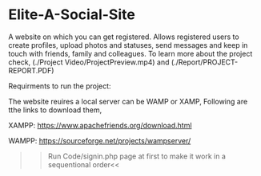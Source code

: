 # Elite-A-Social-Site
A website on which you can get registered. Allows registered users to create profiles, upload photos and statuses, send messages and keep in touch with friends, family and colleagues.
To learn more about the project check,
(./Project Video/ProjectPreview.mp4) and (./Report/PROJECT-REPORT.PDF)

Requirments to run the project:

The website reuires a local server can be WAMP or XAMP, Following are tthe links to download them,

XAMPP: https://www.apachefriends.org/download.html

WAMPP: https://sourceforge.net/projects/wampserver/

>>Run Code/signin.php page at first to make it work in a sequentional order<<



